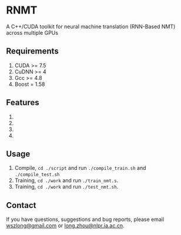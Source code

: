 # RNMT
A C++/CUDA toolkit for neural machine translation (RNN-Based NMT) across multiple GPUs


Requirements
---
1. CUDA >= 7.5
2. CuDNN >= 4
3. Gcc >= 4.8
4. Boost = 1.58

Features
---
1. 
2. 
3. 
4. 

Usage
---
1. Compile, `cd ./script` and run `./compile_train.sh` and `./compile_test.sh`
2. Training, `cd ./work` and run `./train_nmt.s`.
3. Training, `cd ./work` and run `./test_nmt.sh`.

Contact
---

If you have questions, suggestions and bug reports, please email wszlong@gmail.com or long.zhou@nlpr.ia.ac.cn.
